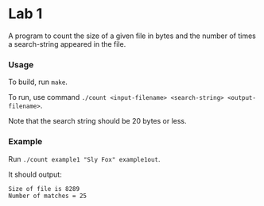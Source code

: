 # Lab 1

A program to count the size of a given file in bytes and the number of times a search-string appeared in the file.

### Usage

To build, run `make`.

To run, use command `./count <input-filename> <search-string> <output-filename>`.

Note that the search string should be 20 bytes or less.

### Example

Run `./count example1 "Sly Fox" example1out`.

It should output:

```
Size of file is 8289
Number of matches = 25
```

